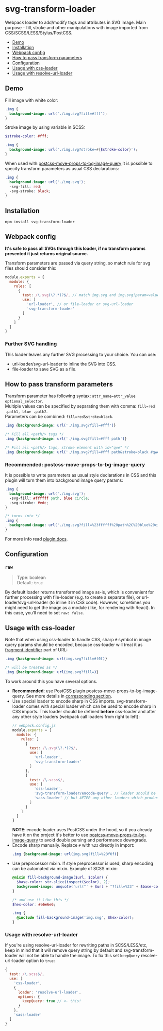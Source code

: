 # svg-transform-loader

Webpack loader to add/modify tags and attributes in SVG image. Main purpose - 
fill, stroke and other manipulations with image imported from CSS/SCSS/LESS/Stylus/PostCSS.

- [Demo](#demo)
- [Installation](#installation)
- [Webpack config](#webpack-config)
- [How to pass transform parameters](#how-to-pass-transform-parameters)
- [Configuration](#configuration)
- [Usage with css-loader](#usage-with-css-loader)
- [Usage with resolve-url-loader](#usage-with-resolve-url-loader)

## Demo

Fill image with white color:
```css
.img {
  background-image: url('./img.svg?fill=#fff');
}
```

Stroke image by using variable in SCSS:
```scss
$stroke-color: #fff;

.img {
  background-image: url('./img.svg?stroke=#{$stroke-color}');
}
```

When used with [postcss-move-props-to-bg-image-query](https://github.com/kisenka/svg-mixer/tree/master/packages/postcss-move-props-to-bg-image-query) 
it is possible to specify transform parameters as usual CSS declarations:
```css
.img {
  background-image: url('./img.svg');
  -svg-fill: red;
  -svg-stroke: black;
}
```

## Installation

```
npm install svg-transform-loader
```

## Webpack config

**It's safe to pass all SVGs through this loader, if no transform params presented 
it just returns original source.**

Transform parameters are passed via query string, so match rule for svg files 
should consider this:

```js
module.exports = {
  module: {
    rules: [
      {
        test: /\.svg(\?.*)?$/, // match img.svg and img.svg?param=value
        use: [
          'url-loader', // or file-loader or svg-url-loader
          'svg-transform-loader'
        ]
      }
    ]
  }
}
```

### Further SVG handling

This loader leaves any further SVG processing to your choice. You can use:
- url-loader/svg-url-loader to inline the SVG into CSS.
- file-loader to save SVG as a file.

## How to pass transform parameters

Transform parameter has following syntax: `attr_name=attr_value optional_selector`.<br>
Multiple values can be specified by separating them with comma: `fill=red .path1, blue .path2`.<br>
Parameters can be combined: `fill=red&stroke=black`.

```css
.img {background-image: url('./img.svg?fill=#fff')}

/* Fill all <path/> tags */
.img {background-image: url('./img.svg?fill=#fff path')}

/* Fill all <path/> tags, stroke element with id="qwe" */
.img {background-image: url('./img.svg?fill=#fff path&stroke=black #qwe')}
```

<a id="postcss-move-props-to-bg-image-query"></a>
### Recommended: postcss-move-props-to-bg-image-query

It is possible to write parameters as usual style declarations in CSS and this 
plugin will turn them into background image query params:

```css
.img {
  background-image: url('./img.svg');
  -svg-fill: #ffffff path, blue circle;
  -svg-stroke: #ede;
}

/* turns into */
.img {
  background-image: url('./img.svg?fill=%23ffffff%20path%2C%20blue%20circle&stroke=%23ede');
}
```

For more info read [plugin docs](https://github.com/kisenka/svg-mixer/tree/master/packages/postcss-move-props-to-bg-image-query#usage).

## Configuration

### `raw`

> Type: boolean<br>
> Default: `true`

By default loader returns transformed image as-is, which is convenient for further 
processing with file-loader (e.g. to create a separate file), or 
url-loader/svg-url-loader (to inline it in CSS code). However, sometimes you 
might need to get the image as a module (like, for rendering with React). In this 
case, you'll need to set `raw: false`.

## Usage with css-loader

Note that when using css-loader to handle CSS, sharp `#` symbol in image query 
params should be encoded, because css-loader will treat it as 
[fragment identifier](https://en.wikipedia.org/wiki/Fragment_identifier) part of URL:

```css
.img {background-image: url(img.svg?fill=#f0f)}

/* will be treated as */
.img {background-image: url(img.svg?fill=)}
``` 

To work around this you have several options.

- **Recommended**: use PostCSS plugin postcss-move-props-to-bg-image-query. See 
  more details in [corresponding section](#postcss-move-props-to-bg-image-query).
- Use special loader to encode sharp in CSS imports. svg-transform-loader comes 
  with special loader which can be used to encode sharp in CSS imports. This 
  loader should be defined **before** css-loader and after any other style 
  loaders (webpack call loaders from right to left):
  ```js
  // webpack.config.js
  module.exports = {
    module: {
      rules: [
        {
          test: /\.svg(\?.*)?$/, 
          use: [
            'url-loader',
            'svg-transform-loader' 
          ]
        },
        {
          test: /\.scss$/,
          use: [
            'css-loader',
            'svg-transform-loader/encode-query', // loader should be defined BEFORE css-loader
            'sass-loader' // but AFTER any other loaders which produces CSS
          ]
        }
      ]
    }
  }
  ```
  **NOTE**: encode loader uses PostCSS under the hood, so if you already have it on 
  the project it's better to use [postcss-move-props-to-bg-image-query](#postcss-move-props-to-bg-image-query)
  to avoid double parsing and performance downgrade. 
- Encode sharp manually. Replace `#` with `%23` directly in import:
  ```css
  .img {background-image: url(img.svg?fill=%23f0f)}
  ``` 
- Use preprocessor mixin. If style preprocessor is used, sharp encoding can be 
  automated via mixin. Example of SCSS mixin:
  ```scss
  @mixin fill-background-image($url, $color) {
    $base-color: str-slice(inspect($color), 2);
    background-image: unquote('url("' + $url + "?fill=%23" + $base-color +'")');
  }

  /* and use it like this */
  $hex-color: #e6e6e6;

  .img {
    @include fill-background-image('img.svg', $hex-color);
  }
  ```

### Usage with resolve-url-loader

If you're using resolve-url-loader for rewriting paths in SCSS/LESS/etc, keep in 
mind that it will remove query string by default and svg-transform-loader will 
not be able to handle the image. To fix this set `keepQuery` resolve-url-loader 
option to `true`:

```js
{
  test: /\.scss$/,
  use: [
    'css-loader',
    {
      loader: 'resolve-url-loader',
      options: {
        keepQuery: true // <- this!
      }
    },
    'sass-loader'
  ]
}
```
